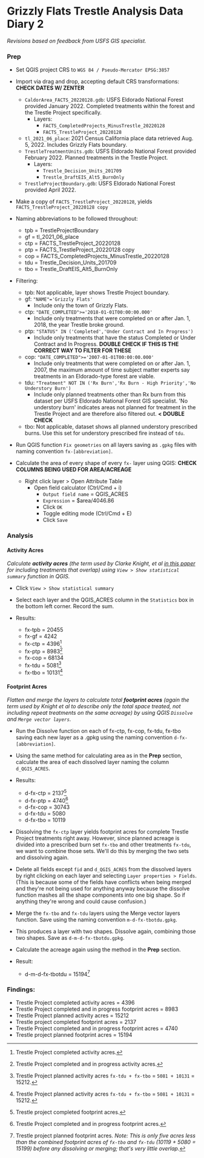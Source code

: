 # Grizzly Flats Trestle Analysis Data Diary 2

_Revisions based on feedback from USFS GIS specialist._

### Prep
* Set QGIS project CRS to `WGS 84 / Pseudo-Mercator EPSG:3857`
* Import via drag and drop, accepting default CRS transformations: **CHECK DATES W/ ZENTER**
  * `CaldorArea_FACTS_20220128.gdb`: USFS Eldorado National Forest provided January 2022. Completed treatments within the forest and the Trestle Project specifically.
    * Layers:
      * `FACTS_CompletedProjects_MinusTrestle_20220128`
      * `FACTS_TrestleProject_20220128`
  * `tl_2021_06_place`: 2021 Census California place data retrieved Aug. 5, 2022. Includes Grizzly Flats boundary.
  * `TrestleTreatmentUnits.gdb`: USFS Eldorado National Forest provided February 2022. Planned treatments in the Trestle Project.
    * Layers:
      * `Trestle_Decision_Units_201709`
      * `Trestle_DraftEIS_Alt5_BurnOnly`
  * `TrestleProjectBoundary.gdb`: USFS Eldorado National Forest provided April 2022.
* Make a copy of `FACTS_TrestleProject_20220128`, yields `FACTS_TrestleProject_20220128 copy` 

* Naming abbreviations to be followed throughout:
  * tpb = TrestleProjectBoundary
  * gf = tl_2021_06_place
  * ctp = FACTS_TrestleProject_20220128
  * ptp = FACTS_TrestleProject_20220128 copy
  * cop = FACTS_CompletedProjects_MinusTrestle_20220128
  * tdu = Trestle_Decision_Units_201709
  * tbo = Trestle_DraftEIS_Alt5_BurnOnly

* Filtering:
  * tpb: Not applicable, layer shows Trestle Project boundary.
  * gf: `"NAME"='Grizzly Flats'`
    * Include only the town of Grizzly Flats.
  * ctp: `"DATE_COMPLETED">='2018-01-01T00:00:00.000'`
    * Include only treatments that were completed on or after Jan. 1, 2018, the year Trestle broke ground.
  * ptp: `"STATUS" IN ('Completed','Under Contract and In Progress')`
    * Include only treatments that have the status Completed or Under Contract and In Progress. **DOUBLE CHECK IF THIS IS THE CORRECT WAY TO FILTER FOR THESE**
  * cop: `"DATE_COMPLETED">='2007-01-01T00:00:00.000'`
    * Include only treatments that were completed on or after Jan. 1, 2007, the maximum amount of time subject matter experts say treatments in an Eldorado-type forest are viable.
  * tdu: `"Treatment" NOT IN ('Rx Burn','Rx Burn - High Priority','No Understory Burn')`
    * Include only planned treatments other than Rx burn from this dataset per USFS Eldorado National Forest GIS specialist. 'No understory burn' indicates areas not planned for treatment in the Trestle Project and are therefore also filtered out. **< DOUBLE CHECK**
  * tbo: Not applicable, dataset shows all planned understory prescribed burns. Use this set for understory prescribed fire instead of `tdu`.

* Run QGIS function `Fix geometries` on all layers saving as `.gpkg` files with naming convention `fx-[abbreviation]`.

* Calculate the area of every shape of every `fx-` layer using QGIS: **CHECK COLUMNS BEING USED FOR AREA/ACREAGE**
  * Right click layer > Open Attribute Table
    * Open field calculator (Ctrl/Cmd + i)
      * `Output field name` = QGIS_ACRES
      * `Expression` = $area/4046.86
      * Click `OK`
      * Toggle editing mode (Ctrl/Cmd + E)
      * Click `Save`

### Analysis

#### Activity Acres
_Calculate **activity acres** (the term used by Clarke Knight, et al [in this paper](https://static1.squarespace.com/static/545a90ede4b026480c02c5c7/t/61a52861dfd0aa6784b117bb/1638213736182/Knight+et+al.+2022.pdf) for including treatments that overlap) using `View > Show statistical summary` function in QGIS._

* Click `View > Show statistical summary`
* Select each layer and the QGIS_ACRES column in the `Statistics` box in the bottom left corner. Record the sum.

* Results:
  * fx-tpb = 20455
  * fx-gf = 4242
  * fx-ctp = 4396[^1]
  * fx-ptp = 8983[^2]
  * fx-cop = 68134
  * fx-tdu = 5081[^3]
  * fx-tbo = 10131[^3]

#### Footprint Acres
_Flatten and merge the layers to calculate total **footprint acres** (again the term used by Knight et al to describe only the total space treated, not including repeat treatments on the same acreage) by using QGIS `Dissolve` and `Merge vector layers`._

* Run the Dissolve function on each of fx-ctp, fx-cop, fx-tdu, fx-tbo saving each new layer as a .gpkg using the naming convention `d-fx-[abbreviation]`.
* Using the same method for calculating area as in the **Prep** section, calculate the area of each dissolved layer naming the column `d_QGIS_ACRES`.

* Results:
  * d-fx-ctp = 2137[^4]
  * d-fx-ptp = 4740[^5]
  * d-fx-cop = 30743
  * d-fx-tdu = 5080
  * d-fx-tbo = 10119

* Dissolving the `fx-ctp` layer yields footprint acres for complete Trestle Project treatments right away. However, since planned acreage is divided into a prescribed burn set `fx-tbo` and  other treatments `fx-tdu`, we want to combine those sets. We'll do this by merging the two sets and dissolving again.
* Delete all fields except `fid` and `d_QGIS_ACRES` from the dissolved layers by right clicking on each layer and selecting `Layer properties > Fields`. (This is because some of the fields have conflicts when being merged and they're not being used for anything anyway because the dissolve function mashes all the shape components into one big shape. So if anything they're wrong and could cause confusion.)
* Merge the `fx-tbo` and `fx-tdu` layers using the Merge vector layers function. Save using the naming convention `m-d-fx-tbotdu.gpkg`.
* This produces a layer with two shapes. Dissolve again, combining those two shapes. Save as `d-m-d-fx-tbotdu.gpkg`.
* Calculate the acreage again using the method in the **Prep** section.

* Result:
  * d-m-d-fx-tbotdu = 15194[^6]

### Findings:
* Trestle Project completed activity acres = 4396
* Trestle Project completed and in progress footprint acres = 8983
* Trestle Project planned activity acres = 15212
* Trestle project completed footprint acres = 2137
* Trestle Project completed and in progress footprint acres = 4740
* Trestle project planned footprint acres = 15194

[^1]: Trestle Project completed activity acres.
[^2]: Trestle Project completed and in progress activity acres.
[^3]: Trestle Project planned activity acres `fx-tdu + fx-tbo` = `5081 + 10131` = 15212.
[^4]: Trestle project completed footprint acres.
[^5]: Trestle Project completed and in progress footprint acres.
[^6]: Trestle project planned footprint acres. _Note: This is only five acres less than the combined footprint acres of `fx-tbo` and `fx-tdu` (10119 + 5080 = 15199) before any dissolving or merging; that's very little overlap._